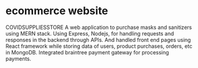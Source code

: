 # ecommerce website
COVIDSUPPLIESSTORE
A web application to purchase masks and sanitizers using MERN stack.
Using Express, Nodejs, for handling requests and responses in the backend through APIs. And handled front end pages using React framework
while storing data of users, product purchases, orders, etc in MongoDB. 
Integrated braintree payment gateway for processing payments.

